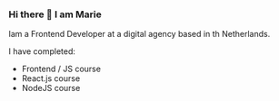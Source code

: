 ### Hi there 👋 I am Marie

Iam a Frontend Developer at a digital agency based in th Netherlands.

I have completed:
- Frontend / JS course
- React.js course 
- NodeJS course
